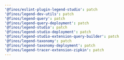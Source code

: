 ```yaml
---
'@finos/eslint-plugin-legend-studio': patch
'@finos/legend-dev-utils': patch
'@finos/legend-query': patch
'@finos/legend-query-deployment': patch
'@finos/legend-studio': patch
'@finos/legend-studio-deployment': patch
'@finos/legend-studio-extension-query-builder': patch
'@finos/legend-taxonomy': patch
'@finos/legend-taxonomy-deployment': patch
'@finos/legend-tracer-extension-zipkin': patch
---
```


